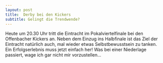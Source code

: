 ```yaml
---
layout: post
title:  Derby bei den Kickers
subtitle: Gelingt die Trendwende?
---
```


Heute um 20.30 Uhr tritt die Eintracht im Pokalviertelfinale bei den Offenbacher Kickers an. Neben dem Einzug ins Halbfinale ist das Ziel der Eintracht natürlich auch, mal wieder etwas Selbstbewusstsein zu tanken. Ein Erfolgserlebnis muss jetzt einfach her! Was bei einer Niederlage passiert, wage ich gar nicht mir vorzustellen...


